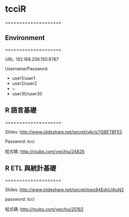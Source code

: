 # tcciR
====================

## Environment
====================

URL: 192.168.206.150:8787

Username/Password: 

- user1/user1
- user2/user2
- ~
- user30/user30

## R 語言基礎
====================

Slides:
http://www.slideshare.net/secret/yAcIz7Q8ETBFE5

Password:
tcci

程式碼: http://rpubs.com/ywchiu/24826

## R ETL 與統計基礎
====================

Slides:
http://www.slideshare.net/secret/pwz84EdnU4luN2

password:
tcci

程式碼: http://rpubs.com/ywchiu/25162
